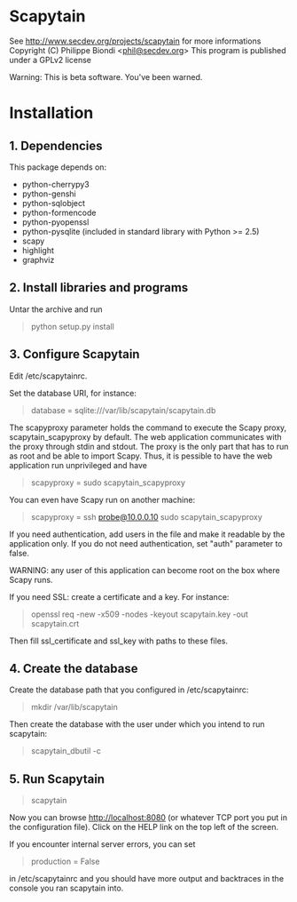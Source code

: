 # Scapytain

See <http://www.secdev.org/projects/scapytain> for more informations
Copyright (C) Philippe Biondi \<<phil@secdev.org>\> This program is
published under a GPLv2 license

Warning: This is beta software. You've been warned.

# Installation

## 1\. Dependencies

This package depends on:

  - python-cherrypy3
  - python-genshi
  - python-sqlobject
  - python-formencode
  - python-pyopenssl
  - python-pysqlite (included in standard library with Python \>= 2.5)
  - scapy
  - highlight
  - graphviz

## 2\. Install libraries and programs

Untar the archive and run

> python setup.py install

## 3\. Configure Scapytain

Edit /etc/scapytainrc.

Set the database URI, for instance:

> database = sqlite:///var/lib/scapytain/scapytain.db

The scapyproxy parameter holds the command to execute the Scapy proxy,
scapytain\_scapyproxy by default. The web application communicates with
the proxy through stdin and stdout. The proxy is the only part that has
to run as root and be able to import Scapy. Thus, it is pessible to have
the web application run unprivileged and have

> scapyproxy = sudo scapytain\_scapyproxy

You can even have Scapy run on another machine:

> scapyproxy = ssh <probe@10.0.0.10> sudo scapytain\_scapyproxy

If you need authentication, add users in the file and make it readable
by the application only. If you do not need authentication, set "auth"
parameter to
false.

<aside class="warning">
WARNING: any user of this application can become root on the box where Scapy runs.
</aside>

If you need SSL: create a certificate and a key. For instance:

> openssl req -new -x509 -nodes -keyout scapytain.key -out scapytain.crt

Then fill ssl\_certificate and ssl\_key with paths to these files.

## 4\. Create the database

Create the database path that you configured in /etc/scapytainrc:

> mkdir /var/lib/scapytain

Then create the database with the user under which you intend to run
scapytain:

> scapytain\_dbutil -c

## 5\. Run Scapytain

> scapytain

Now you can browse <http://localhost:8080> (or whatever TCP port you put
in the configuration file). Click on the HELP link on the top left of
the screen.

If you encounter internal server errors, you can set

> production = False

in /etc/scapytainrc and you should have more output and backtraces in
the console you ran scapytain into.
